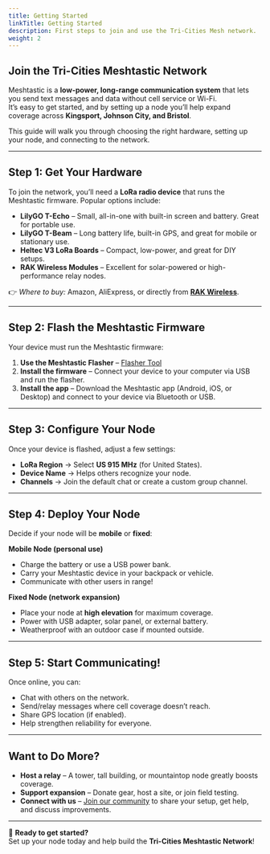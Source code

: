 ```yaml
---
title: Getting Started
linkTitle: Getting Started
description: First steps to join and use the Tri-Cities Mesh network.
weight: 2
---
```


## Join the Tri-Cities Meshtastic Network

Meshtastic is a **low-power, long-range communication system** that lets you send text messages and data without cell service or Wi-Fi.  
It’s easy to get started, and by setting up a node you’ll help expand coverage across **Kingsport, Johnson City, and Bristol**.

This guide will walk you through choosing the right hardware, setting up your node, and connecting to the network.

---

## Step 1: Get Your Hardware

To join the network, you’ll need a **LoRa radio device** that runs the Meshtastic firmware. Popular options include:

- **LilyGO T-Echo** – Small, all-in-one with built-in screen and battery. Great for portable use.  
- **LilyGO T-Beam** – Long battery life, built-in GPS, and great for mobile or stationary use.  
- **Heltec V3 LoRa Boards** – Compact, low-power, and great for DIY setups.  
- **RAK Wireless Modules** – Excellent for solar-powered or high-performance relay nodes.  

👉 *Where to buy:* Amazon, AliExpress, or directly from **[RAK Wireless](https://store.rakwireless.com/)**.

---

## Step 2: Flash the Meshtastic Firmware

Your device must run the Meshtastic firmware:

1. **Use the Meshtastic Flasher** – [Flasher Tool](https://flasher.meshtastic.org/)  
2. **Install the firmware** – Connect your device to your computer via USB and run the flasher.  
3. **Install the app** – Download the Meshtastic app (Android, iOS, or Desktop) and connect to your device via Bluetooth or USB.  

---

## Step 3: Configure Your Node

Once your device is flashed, adjust a few settings:

- **LoRa Region** → Select **US 915 MHz** (for United States).  
- **Device Name** → Helps others recognize your node.  
- **Channels** → Join the default chat or create a custom group channel.  

---

## Step 4: Deploy Your Node

Decide if your node will be **mobile** or **fixed**:

**Mobile Node (personal use)**  
- Charge the battery or use a USB power bank.  
- Carry your Meshtastic device in your backpack or vehicle.  
- Communicate with other users in range!  

**Fixed Node (network expansion)**  
- Place your node at **high elevation** for maximum coverage.  
- Power with USB adapter, solar panel, or external battery.  
- Weatherproof with an outdoor case if mounted outside.  

---

## Step 5: Start Communicating!

Once online, you can:

- Chat with others on the network.  
- Send/relay messages where cell coverage doesn’t reach.  
- Share GPS location (if enabled).  
- Help strengthen reliability for everyone.  

---

## Want to Do More?

- **Host a relay** – A tower, tall building, or mountaintop node greatly boosts coverage.  
- **Support expansion** – Donate gear, host a site, or join field testing.  
- **Connect with us** – [Join our community](/community/) to share your setup, get help, and discuss improvements.  

---

🚀 **Ready to get started?**  
Set up your node today and help build the **Tri-Cities Meshtastic Network**!  
